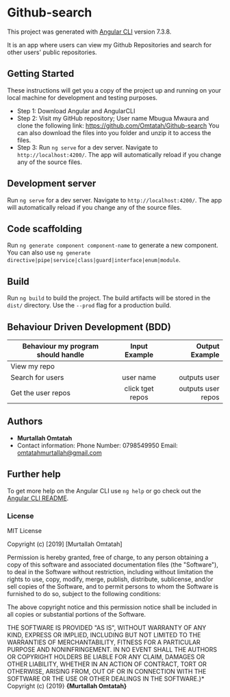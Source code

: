# Github-search

This project was generated with [Angular CLI](https://github.com/angular/angular-cli) version 7.3.8.

It is an app where users can view my Github Repositories and search for other users' public repositories.

## Getting Started

These instructions will get you a copy of the project up and running on your local machine for development and testing purposes. 

* Step 1:
Download Angular and AngularCLI
* Step 2:
Visit my GitHub repository; User name Mbugua Mwaura and clone the following link: https://github.com/Omtatah/Github-search
You can also download the files into you folder and unzip it to access the files.
* Step 3:
Run `ng serve` for a dev server. Navigate to `http://localhost:4200/`. The app will automatically reload if you change any of the source files.

## Development server

Run `ng serve` for a dev server. Navigate to `http://localhost:4200/`. The app will automatically reload if you change any of the source files.

## Code scaffolding

Run `ng generate component component-name` to generate a new component. You can also use `ng generate directive|pipe|service|class|guard|interface|enum|module`.

## Build

Run `ng build` to build the project. The build artifacts will be stored in the `dist/` directory. Use the `--prod` flag for a production build.

## Behaviour Driven Development (BDD)

|Behaviour my program should handle	           |    Input Example	                 |       Output Example         |
|----------------------------------------------|:-----------------------------------:|-----------------------------:|       
|View my repo     	                           |                                     |                              |    
|Search for users                              |   	 user name          	         |        outputs user          |
|Get the user repos                            |     click tget repos                |        outputs user repos    |



## Authors

* **Murtallah Omtatah** 
* Contact information: Phone Number: 0798549950 Email: omtatahmurtallah@gmail.com


## Further help

To get more help on the Angular CLI use `ng help` or go check out the [Angular CLI README](https://github.com/angular/angular-cli/blob/master/README.md).

### License
MIT License

Copyright (c) [2019] [Murtallah Omtatah]

Permission is hereby granted, free of charge, to any person obtaining a copy
of this software and associated documentation files (the "Software"), to deal
in the Software without restriction, including without limitation the rights
to use, copy, modify, merge, publish, distribute, sublicense, and/or sell
copies of the Software, and to permit persons to whom the Software is
furnished to do so, subject to the following conditions:

The above copyright notice and this permission notice shall be included in all
copies or substantial portions of the Software.

THE SOFTWARE IS PROVIDED "AS IS", WITHOUT WARRANTY OF ANY KIND, EXPRESS OR
IMPLIED, INCLUDING BUT NOT LIMITED TO THE WARRANTIES OF MERCHANTABILITY,
FITNESS FOR A PARTICULAR PURPOSE AND NONINFRINGEMENT. IN NO EVENT SHALL THE
AUTHORS OR COPYRIGHT HOLDERS BE LIABLE FOR ANY CLAIM, DAMAGES OR OTHER
LIABILITY, WHETHER IN AN ACTION OF CONTRACT, TORT OR OTHERWISE, ARISING FROM,
OUT OF OR IN CONNECTION WITH THE SOFTWARE OR THE USE OR OTHER DEALINGS IN THE
SOFTWARE.}*
Copyright (c) {2019} **{Murtallah Omtatah}**





